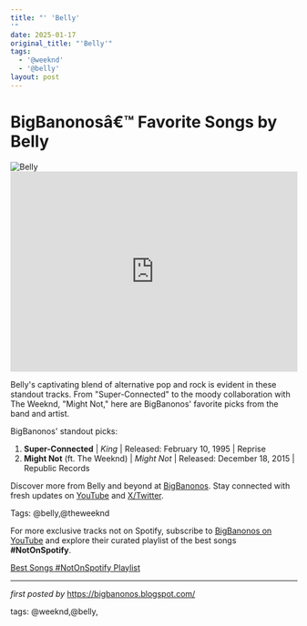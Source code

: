 ```yaml
---
title: "' 'Belly'
'"
date: 2025-01-17
original_title: "'Belly'"
tags:
  - '@weeknd'
  - '@belly'
layout: post
---
```

<!-- Title of the Post -->
<h1 >BigBanonosâ€™ Favorite Songs by Belly</h1> <!-- Featured Image -->
<div > <img src="https://i.scdn.co/image/ab67616100005174bff23b49045aa4099d7264ed" alt="Belly">
</div> <!-- Spotify Embed -->
<div > <iframe src="https://open.spotify.com/embed/playlist/1XaWRz0GYGwBp8bHvOol4y?utm_source=generator" width="100%" height="352" frameBorder="0" allowfullscreen="" allow="autoplay; clipboard-write; encrypted-media; fullscreen; picture-in-picture" loading="lazy"></iframe>
</div> <!-- Introductory Text -->
<p >Belly's captivating blend of alternative pop and rock is evident in these standout tracks. From "Super-Connected" to the moody collaboration with The Weeknd, "Might Not," here are BigBanonos' favorite picks from the band and artist.</p> <!-- Song Highlights -->
<div > <p>BigBanonos' standout picks:</p> <ol> <li><strong>Super-Connected</strong> | <em>King</em> | Released: February 10, 1995 | Reprise</li> <li><strong>Might Not</strong> (ft. The Weeknd) | <em>Might Not</em> | Released: December 18, 2015 | Republic Records</li> </ol>
</div> <!-- Footer Links -->
<div > <p>Discover more from Belly and beyond at <a href="https://bigbanonos.blogspot.com/" target="_blank">BigBanonos</a>. Stay connected with fresh updates on <a href="https://www.youtube.com/@BigBanonos" target="_blank">YouTube</a> and <a href="https://x.com/bigbanonos" target="_blank">X/Twitter</a>.</p>
</div> <!-- Tags -->
<p >Tags: @belly,@theweeknd</p>


<!--Subscribe and Playlist Links-->
<div>
    <p>For more exclusive tracks not on Spotify, subscribe to <a href="https://www.youtube.com/@BigBanonos" target="_blank">BigBanonos on YouTube</a> and explore their curated playlist of the best songs <strong>#NotOnSpotify</strong>.</p>
    <p><a href="https://www.youtube.com/playlist?list=PLtuNtuTatqI0kFahUCbtbfenC_ET5O_tr" target="_blank">Best Songs #NotOnSpotify Playlist<br /></a></p></div>

<hr />

<p><em>first posted by</em> <a href="https://bigbanonos.blogspot.com/" rel="noopener" target="_new">https://bigbanonos.blogspot.com/</a></p>

<p>tags: @weeknd,@belly,</p>
